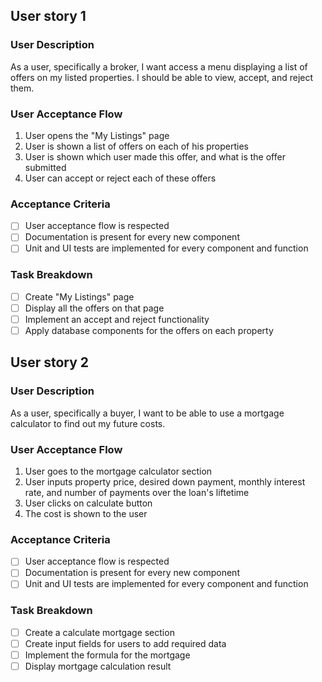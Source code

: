 <!-- Testing the vercel ignore -->

## User story 1

### User Description

As a user, specifically a broker, I want access a menu displaying a list of offers on my listed properties. I should be able to view, accept, and reject them.

### User Acceptance Flow

1. User opens the "My Listings" page
2. User is shown a list of offers on each of his properties
3. User is shown which user made this offer, and what is the offer submitted
4. User can accept or reject each of these offers

### Acceptance Criteria

- [ ] User acceptance flow is respected
- [ ] Documentation is present for every new component
- [ ] Unit and UI tests are implemented for every component and function

### Task Breakdown

- [ ] Create "My Listings" page
- [ ] Display all the offers on that page
- [ ] Implement an accept and reject functionality
- [ ] Apply database components for the offers on each property

<!-- Mortgage Calculator for Buyers -->

## User story 2

### User Description

As a user, specifically a buyer, I want to be able to use a mortgage calculator to find out my future costs.

### User Acceptance Flow

1. User goes to the mortgage calculator section
2. User inputs property price, desired down payment, monthly interest rate, and number of payments over the loan's liftetime
3. User clicks on calculate button
4. The cost is shown to the user

### Acceptance Criteria

- [ ] User acceptance flow is respected
- [ ] Documentation is present for every new component
- [ ] Unit and UI tests are implemented for every component and function

### Task Breakdown

- [ ] Create a calculate mortgage section
- [ ] Create input fields for users to add required data
- [ ] Implement the formula for the mortgage
- [ ] Display mortgage calculation result
